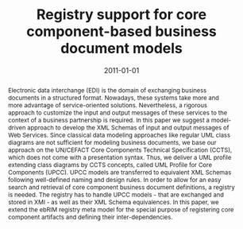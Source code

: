 ---
abstract: Electronic data interchange (EDI) is the domain of exchanging business documents
  in a structured format. Nowadays, these systems take more and more advantage of
  service-oriented solutions. Nevertheless, a rigorous approach to customize the input
  and output messages of these services to the context of a business partnership is
  required. In this paper we suggest a model-driven approach to develop the XML Schemas
  of input and output messages of Web Services. Since classical data modeling approaches
  like regular UML class diagrams are not sufficient for modeling business documents,
  we base our approach on the UN/CEFACT Core Components Technical Specification (CCTS),
  which does not come with a presentation syntax. Thus, we deliver a UML profile extending
  class diagrams by CCTS concepts, called UML Profile for Core Components (UPCC).
  UPCC models are transferred to equivalent XML Schemas following well-defined naming
  and design rules. In order to allow for an easy search and retrieval of core component
  business document definitions, a registry is needed. The registry has to handle
  UPCC models - that are exchanged and stored in XMI - as well as their XML Schema
  equivalences. In this paper, we extend the ebRIM registry meta model for the special
  purpose of registering core component artifacts and defining their inter-dependencies.
authors:
- Philipp Liegl
- Christian Huemer
- Christian Pichler
date: '2011-01-01'
featured: false
links:
- name: Publik
  url: https://publik.tuwien.ac.at/showentry.php?ID=198584&lang=2
publication_types:
- '2'
publishDate: '2011-01-01'
specifics: Service Oriented Computing and Applications, 5 (2011), 3; S. 183 - 202.
title: Registry support for core component-based business document models
url_pdf: ''
---